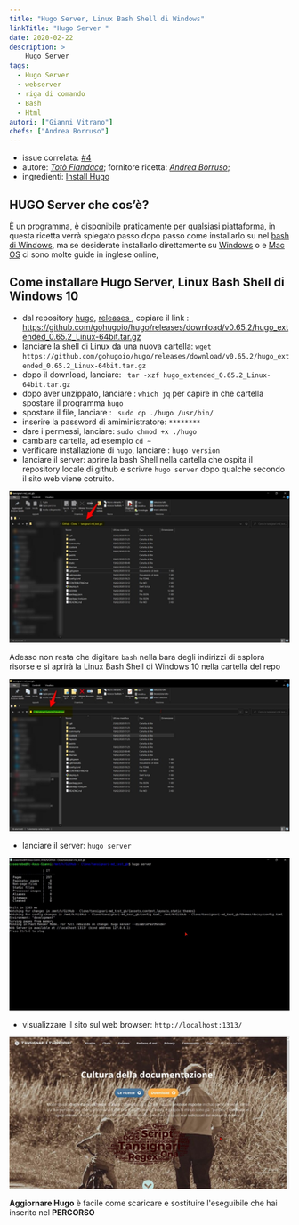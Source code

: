```yaml
---
title: "Hugo Server, Linux Bash Shell di Windows"
linkTitle: "Hugo Server "
date: 2020-02-22
description: >
    Hugo Server
tags:
  - Hugo Server
  - webserver
  - riga di comando
  - Bash
  - Html
autori: ["Gianni Vitrano"]
chefs: ["Andrea Borruso"]
---
```


- issue correlata: [#4](https://github.com/opendatasicilia/tansignari-md/issues/4)
- autore: _[Totò Fiandaca](https://twitter.com/totofiandaca?lang=it)_; fornitore ricetta: *[Andrea Borruso](https://twitter.com/aborruso?lang=it)*;
- ingredienti: [Install Hugo](https://gohugo.io/getting-started/installing/)

## HUGO Server che cos’è?
È un programma, è disponibile praticamente per qualsiasi [piattaforma](https://github.com/gohugoio/hugo/releases/tag/v0.65.2),  in questa ricetta verrà spiegato passo dopo passo come installarlo su nel [bash di Windows](https://www.howtogeek.com/249966/how-to-install-and-use-the-linux-bash-shell-on-windows-10/), ma se desiderate installarlo direttamente su [Windows](https://www.youtube.com/watch?v=G7umPCU-8xc) o e [Mac OS](https://www.youtube.com/watch?v=WvhCGlLcrF8) ci sono molte guide in inglese online,



## Come installare Hugo Server,  Linux Bash Shell di Windows 10

- dal repository [hugo](https://github.com/gohugoio/hugo), [releases ](https://github.com/gohugoio/hugo/releases), copiare il link : https://github.com/gohugoio/hugo/releases/download/v0.65.2/hugo_extended_0.65.2_Linux-64bit.tar.gz
- lanciare la shell di Linux da una nuova cartella:
`wget https://github.com/gohugoio/hugo/releases/download/v0.65.2/hugo_extended_0.65.2_Linux-64bit.tar.gz`
- dopo il download, lanciare: ` tar -xzf hugo_extended_0.65.2_Linux-64bit.tar.gz`
- dopo aver unzippato, lanciare : `which jq` per capire in che cartella spostare il programma `hugo`
- spostare il file, lanciare : ` sudo cp ./hugo /usr/bin/`
- inserire la password di amiministratore: `********`
- dare i permessi, lanciare: `sudo chmod +x ./hugo`
- cambiare cartella, ad esempio `cd ~`
- verificare installazione di `hugo`, lanciare : `hugo version`
- lanciare il server: aprire la bash Shell nella cartella che ospita il repository locale di github e scrivre `hugo server` dopo qualche secondo il sito web viene cotruito.

![](./repo.jpg)

Adesso non resta che digitare `bash` nella bara degli indirizzi di esplora risorse e si aprirà la Linux Bash Shell di Windows 10 nella cartella del repo

![](./repo_bash.jpg)

- lanciare il server: `hugo server`

![](./bash.jpg)

- visualizzare il sito sul web browser: `http://localhost:1313/` 

![](./localhost.jpg)

**Aggiornare Hugo** è facile come scaricare e sostituire l'eseguibile che hai inserito nel **PERCORSO** 
